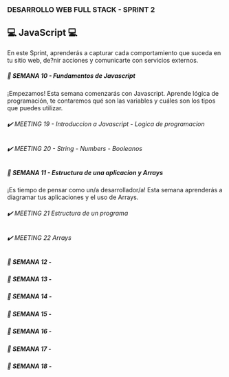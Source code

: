 ### DESARROLLO WEB FULL STACK - SPRINT 2

## :computer:  JavaScript  :computer:

En este Sprint, aprenderás a capturar cada comportamiento que suceda en tu sitio web, de?nir acciones y comunicarte con servicios externos.

##### :open_file_folder: SEMANA 10 - Fundamentos de Javascript

¡Empezamos! Esta semana comenzarás con Javascript. Aprende lógica de programación, te contaremos qué son las variables y cuáles son los tipos que puedes utilizar.

###### :heavy_check_mark: MEETING 19 - Introduccion a Javascript - Logica de programacion

###### :heavy_check_mark: MEETING 20 - String - Numbers - Booleanos

##### :open_file_folder: SEMANA 11 - Estructura de una aplicacion y Arrays

¡Es tiempo de pensar como un/a desarrollador/a! Esta semana aprenderás a diagramar tus aplicaciones y el uso de Arrays.

###### :heavy_check_mark: MEETING 21 Estructura de un programa 

###### :heavy_check_mark: MEETING 22 Arrays

##### :open_file_folder: SEMANA 12 - 
##### :open_file_folder: SEMANA 13 - 
##### :open_file_folder: SEMANA 14 - 
##### :open_file_folder: SEMANA 15 - 
##### :open_file_folder: SEMANA 16 - 
##### :open_file_folder: SEMANA 17 - 
##### :open_file_folder: SEMANA 18 - 